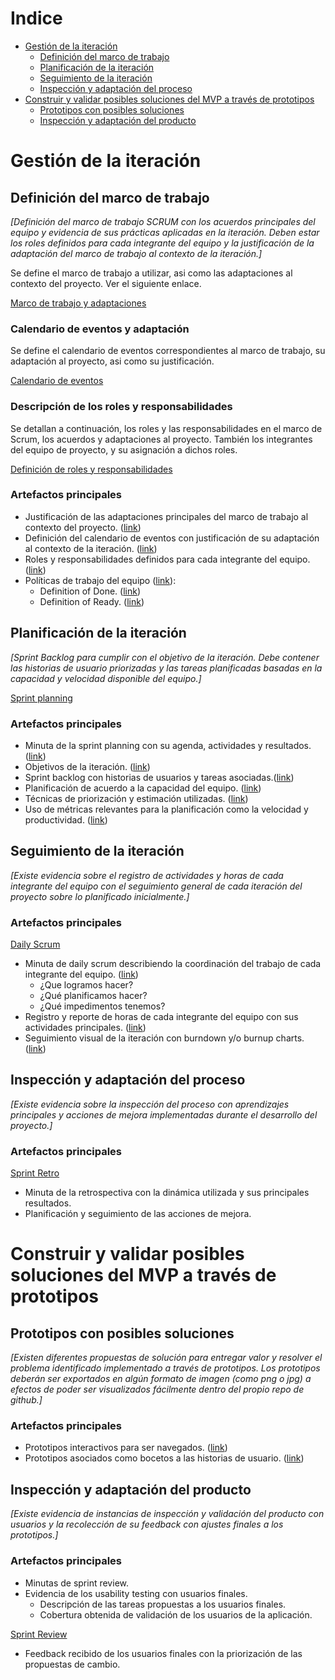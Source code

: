 # Indice

- [Gestión de la iteración](#gestión-de-la-iteración)
  - [Definición del marco de trabajo](#definición-del-marco-de-trabajo)
  - [Planificación de la iteración](#planificación-de-la-iteración)
  - [Seguimiento de la iteración](#seguimiento-de-la-iteración)
  - [Inspección y adaptación del proceso](#inspección-y-adaptación-del-proceso)
- [Construir y validar posibles soluciones del MVP a través de prototipos](#construir-y-validar-posibles-soluciones-del-mvp-a-través-de-prototipos)
  - [Prototipos con posibles soluciones](#prototipos-con-posibles-soluciones)
  - [Inspección y adaptación del producto](#inspección-y-adaptación-del-producto)

# Gestión de la iteración

## Definición del marco de trabajo

_[Definición del marco de trabajo SCRUM con los acuerdos principales del equipo y evidencia de sus prácticas aplicadas en la iteración. Deben estar los roles definidos para cada integrante del equipo y la justificación de la adaptación del marco de trabajo al contexto de la iteración.]_

Se define el marco de trabajo a utilizar, asi como las adaptaciones al contexto del proyecto. Ver el siguiente enlace.

[Marco de trabajo y adaptaciones](../MarcoDeTrabajoYAdaptaciones.md)

### Calendario de eventos y adaptación

Se define el calendario de eventos correspondientes al marco de trabajo, su adaptación al proyecto, asi como su justificación.

[Calendario de eventos](../CalendarioDeEventos.md)

### Descripción de los roles y responsabilidades

Se detallan a continuación, los roles y las responsabilidades en el marco de Scrum, los acuerdos y adaptaciones al proyecto. También los integrantes del equipo de proyecto, y su asignación a dichos roles.

[Definición de roles y responsabilidades](../RolesYResponsabilidades.md)

### Artefactos principales

- Justificación de las adaptaciones principales del marco de trabajo al contexto del proyecto. ([link](../MarcoDeTrabajoYAdaptaciones.md))
- Definición del calendario de eventos con justificación de su adaptación al contexto de la iteración. ([link](../CalendarioDeEventos.md))
- Roles y responsabilidades definidos para cada integrante del equipo. ([link](../RolesYResponsabilidades.md))
- Políticas de trabajo del equipo ([link](../MarcoDeTrabajoYAdaptaciones.md)):
  - Definition of Done. ([link](../MarcoDeTrabajoYAdaptaciones.md#definition-of-done))
  - Definition of Ready. ([link](../MarcoDeTrabajoYAdaptaciones.md#definition-of-ready))


## Planificación de la iteración

_[Sprint Backlog para cumplir con el objetivo de la iteración. Debe contener las historias de usuario priorizadas y las tareas planificadas basadas en la capacidad y velocidad disponible del equipo.]_

[Sprint planning](Iteracion3-Sprint-Planning.md)

### Artefactos principales

- Minuta de la sprint planning con su agenda, actividades y resultados. ([link](Iteracion3-Sprint-Planning.md#agenda))
- Objetivos de la iteración. ([link](Iteracion3-Sprint-Planning.md#objetivos-de-la-iteración))
- Sprint backlog con historias de usuarios y tareas asociadas.([link](Iteracion3-Sprint-Planning.md#sprint-backlog-final))
- Planificación de acuerdo a la capacidad del equipo. ([link](Iteracion3-Sprint-Planning.md#capacidad-del-equipo))
- Técnicas de priorización y estimación utilizadas. ([link](Iteracion3-Sprint-Planning.md#user-stories-seleccionadas-para-incluir-en-el-sprint))
- Uso de métricas relevantes para la planificación como la velocidad y productividad. ([link](Iteracion3-Sprint-Planning.md#velocity-de-sprints-anteriores))

## Seguimiento de la iteración

_[Existe evidencia sobre el registro de actividades y horas de cada integrante del equipo con el seguimiento general de cada iteración del proyecto sobre lo planificado inicialmente.]_

### Artefactos principales

[Daily Scrum](Iteracion3-Daily-Scrum.md)

- Minuta de daily scrum describiendo la coordinación del trabajo de cada integrante del equipo. ([link](Iteracion3-Daily-Scrum.md#minuta-de-cada-daily-scrum))
  - ¿Que logramos hacer?
  - ¿Qué planificamos hacer?
  - ¿Qué impedimentos tenemos?
- Registro y reporte de horas de cada integrante del equipo con sus actividades principales. ([link](Iteracion3-Daily-Scrum.md#dedicacion-horaria))
- Seguimiento visual de la iteración con burndown y/o burnup charts. ([link](Iteracion3-Daily-Scrum.md#burndown-chart))

## Inspección y adaptación del proceso

_[Existe evidencia sobre la inspección del proceso con aprendizajes principales y acciones de mejora implementadas durante el desarrollo del proyecto.]_

### Artefactos principales

[Sprint Retro](Iteracion3-Sprint-Retrospective.md)

- Minuta de la retrospectiva con la dinámica utilizada y sus principales resultados.
- Planificación y seguimiento de las acciones de mejora.

# Construir y validar posibles soluciones del MVP a través de prototipos

## Prototipos con posibles soluciones

_[Existen diferentes propuestas de solución para entregar valor y resolver el problema identificado implementado a través de prototipos. Los prototipos deberán ser exportados en algún formato de imagen (como png o jpg) a efectos de poder ser visualizados fácilmente dentro del propio repo de github.]_

### Artefactos principales

- Prototipos interactivos para ser navegados. ([link](Iteracion3-MVPconPrototipos.md#prototipo-navegable))
- Prototipos asociados como bocetos a las historias de usuario. ([link](Iteracion3-MVPconPrototipos.md#user-stories-incluidas-en-el-sprint))

## Inspección y adaptación del producto

_[Existe evidencia de instancias de inspección y validación del producto con usuarios y la recolección de su feedback con ajustes finales a los prototipos.]_

### Artefactos principales

- Minutas de sprint review.
- Evidencia de los usability testing con usuarios finales.
  - Descripción de las tareas propuestas a los usuarios finales.
  - Cobertura obtenida de validación de los usuarios de la aplicación.

[Sprint Review](Iteracion3-Sprint-Review.md)

- Feedback recibido de los usuarios finales con la priorización de las propuestas de cambio.
